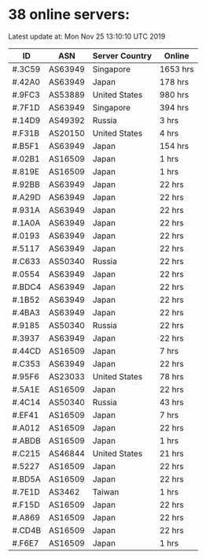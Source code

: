# 38 online servers:

Latest update at: Mon Nov 25 13:10:10 UTC 2019

| ID | ASN | Server Country | Online |
| -- | --- | -------------- | ------ |
| #.3C59 | AS63949 | Singapore | 1653 hrs |
| #.42A0 | AS63949 | Japan | 178 hrs |
| #.9FC3 | AS53889 | United States | 980 hrs |
| #.7F1D | AS63949 | Singapore | 394 hrs |
| #.14D9 | AS49392 | Russia | 3 hrs |
| #.F31B | AS20150 | United States | 4 hrs |
| #.B5F1 | AS63949 | Japan | 154 hrs |
| #.02B1 | AS16509 | Japan | 1 hrs |
| #.819E | AS16509 | Japan | 1 hrs |
| #.92BB | AS63949 | Japan | 22 hrs |
| #.A29D | AS63949 | Japan | 22 hrs |
| #.931A | AS63949 | Japan | 22 hrs |
| #.1A0A | AS63949 | Japan | 22 hrs |
| #.0193 | AS63949 | Japan | 22 hrs |
| #.5117 | AS63949 | Japan | 22 hrs |
| #.C633 | AS50340 | Russia | 22 hrs |
| #.0554 | AS63949 | Japan | 22 hrs |
| #.BDC4 | AS63949 | Japan | 22 hrs |
| #.1B52 | AS63949 | Japan | 22 hrs |
| #.4BA3 | AS63949 | Japan | 22 hrs |
| #.9185 | AS50340 | Russia | 22 hrs |
| #.3937 | AS63949 | Japan | 22 hrs |
| #.44CD | AS16509 | Japan | 7 hrs |
| #.C353 | AS63949 | Japan | 22 hrs |
| #.95F6 | AS23033 | United States | 78 hrs |
| #.5A1E | AS16509 | Japan | 22 hrs |
| #.4C14 | AS50340 | Russia | 43 hrs |
| #.EF41 | AS16509 | Japan | 7 hrs |
| #.A012 | AS16509 | Japan | 22 hrs |
| #.ABDB | AS16509 | Japan | 1 hrs |
| #.C215 | AS46844 | United States | 21 hrs |
| #.5227 | AS16509 | Japan | 22 hrs |
| #.BD5A | AS16509 | Japan | 22 hrs |
| #.7E1D | AS3462 | Taiwan | 1 hrs |
| #.F15D | AS16509 | Japan | 22 hrs |
| #.A869 | AS16509 | Japan | 22 hrs |
| #.CD4B | AS16509 | Japan | 22 hrs |
| #.F6E7 | AS16509 | Japan | 1 hrs |


